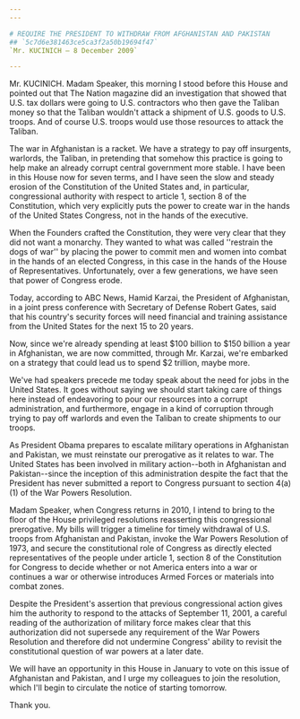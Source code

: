 ```yaml
---
---

# REQUIRE THE PRESIDENT TO WITHDRAW FROM AFGHANISTAN AND PAKISTAN
## `5c7d6e381463ce5ca3f2a50b19694f47`
`Mr. KUCINICH — 8 December 2009`

---
```



Mr. KUCINICH. Madam Speaker, this morning I stood before this House 
and pointed out that The Nation magazine did an investigation that 
showed that U.S. tax dollars were going to U.S. contractors who then 
gave the Taliban money so that the Taliban wouldn't attack a shipment 
of U.S. goods to U.S. troops. And of course U.S. troops would use those 
resources to attack the Taliban.

The war in Afghanistan is a racket. We have a strategy to pay off 
insurgents, warlords, the Taliban, in pretending that somehow this 
practice is going to help make an already corrupt central government 
more stable. I have been in this House now for seven terms, and I have 
seen the slow and steady erosion of the Constitution of the United 
States and, in particular, congressional authority with respect to 
article 1, section 8 of the Constitution, which very explicitly puts 
the power to create war in the hands of the United States Congress, not 
in the hands of the executive.

When the Founders crafted the Constitution, they were very clear that 
they did not want a monarchy. They wanted to what was called ''restrain 
the dogs of war'' by placing the power to commit men and women into 
combat in the hands of an elected Congress, in this case in the hands 
of the House of Representatives. Unfortunately, over a few generations, 
we have seen that power of Congress erode.

Today, according to ABC News, Hamid Karzai, the President of 
Afghanistan, in a joint press conference with Secretary of Defense 
Robert Gates, said that his country's security forces will need 
financial and training assistance from the United States for the next 
15 to 20 years.

Now, since we're already spending at least $100 billion to $150 
billion a year in Afghanistan, we are now committed, through Mr. 
Karzai, we're embarked on a strategy that could lead us to spend $2 
trillion, maybe more.

We've had speakers precede me today speak about the need for jobs in 
the United States. It goes without saying we should start taking care 
of things here instead of endeavoring to pour our resources into a 
corrupt administration, and furthermore, engage in a kind of corruption 
through trying to pay off warlords and even the Taliban to create 
shipments to our troops.


As President Obama prepares to escalate military operations in 
Afghanistan and Pakistan, we must reinstate our prerogative as it 
relates to war. The United States has been involved in military 
action--both in Afghanistan and Pakistan--since the inception of this 
administration despite the fact that the President has never submitted 
a report to Congress pursuant to section 4(a)(1) of the War Powers 
Resolution.

Madam Speaker, when Congress returns in 2010, I intend to bring to 
the floor of the House privileged resolutions reasserting this 
congressional prerogative. My bills will trigger a timeline for timely 
withdrawal of U.S. troops from Afghanistan and Pakistan, invoke the War 
Powers Resolution of 1973, and secure the constitutional role of 
Congress as directly elected representatives of the people under 
article 1, section 8 of the Constitution for Congress to decide whether 
or not America enters into a war or continues a war or otherwise 
introduces Armed Forces or materials into combat zones.

Despite the President's assertion that previous congressional action 
gives him the authority to respond to the attacks of September 11, 
2001, a careful reading of the authorization of military force makes 
clear that this authorization did not supersede any requirement of the 
War Powers Resolution and therefore did not undermine Congress' ability 
to revisit the constitutional question of war powers at a later date.

We will have an opportunity in this House in January to vote on this 
issue of Afghanistan and Pakistan, and I urge my colleagues to join the 
resolution, which I'll begin to circulate the notice of starting 
tomorrow.

Thank you.
